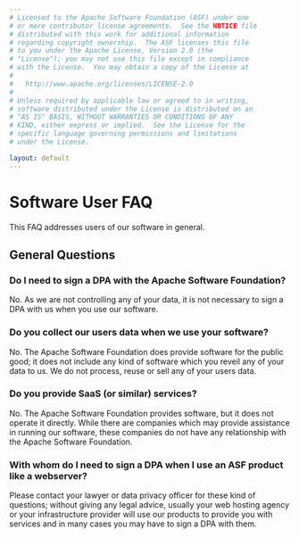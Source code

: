 ```yaml
---
# Licensed to the Apache Software Foundation (ASF) under one
# or more contributor license agreements.  See the NOTICE file
# distributed with this work for additional information
# regarding copyright ownership.  The ASF licenses this file
# to you under the Apache License, Version 2.0 (the
# "License"); you may not use this file except in compliance
# with the License.  You may obtain a copy of the License at
#
#   http://www.apache.org/licenses/LICENSE-2.0
#
# Unless required by applicable law or agreed to in writing,
# software distributed under the License is distributed on an
# "AS IS" BASIS, WITHOUT WARRANTIES OR CONDITIONS OF ANY
# KIND, either express or implied.  See the License for the
# specific language governing permissions and limitations
# under the License.

layout: default
---
```


# Software User FAQ

This FAQ addresses users of our software in general.

## General Questions

### Do I need to sign a DPA with the Apache Software Foundation?

No. As we are not controlling any of your data, it is not necessary
to sign a DPA with us when you use our software.

### Do you collect our users data when we use your software?

No. The Apache Software Foundation does provide software for the public good;
it does not include any kind of software which you reveil any of your data to us.
We do not process, reuse or sell any of your users data.

### Do you provide SaaS (or similar) services?

No. The Apache Software Foundation provides software, but it does not operate
it directly. While there are companies which may provide assistance in running
our software, these companies do not have any relationship with the Apache Software Foundation.

### With whom do I need to sign a DPA when I use an ASF product like a webserver?

Please contact your lawyer or data privacy officer for these kind of questions;
without giving any legal advice, usually your web hosting agency or
your infrastructure provider will use our products to provide you with services
and in many cases you may have to sign a DPA with them. 
